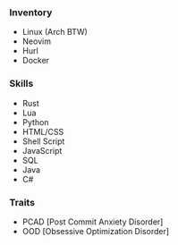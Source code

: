 ### Inventory
- Linux (Arch BTW)
- Neovim
- Hurl
- Docker

### Skills
- Rust
- Lua
- Python
- HTML/CSS
- Shell Script
- JavaScript
- SQL
- Java
- C#

### Traits
- PCAD [Post Commit Anxiety Disorder]
- OOD [Obsessive Optimization Disorder]
<!--
**5-pebbles/5-pebbles** is a ✨ _special_ ✨ repository because its `README.md` (this file) appears on your GitHub profile.

Here are some ideas to get you started:

- 🔭 I’m currently working on ...
- 🌱 I’m currently learning ...
- 👯 I’m looking to collaborate on ...
- 🤔 I’m looking for help with ...
- 💬 Ask me about ...
- 📫 How to reach me: ...
- 😄 Pronouns: ...
- ⚡ Fun fact: ...
-->
